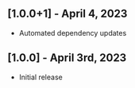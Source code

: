 ## [1.0.0+1] - April 4, 2023

* Automated dependency updates


## [1.0.0] - April 3rd, 2023

* Initial release



